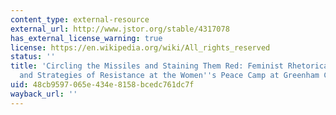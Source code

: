 ```yaml
---
content_type: external-resource
external_url: http://www.jstor.org/stable/4317078
has_external_license_warning: true
license: https://en.wikipedia.org/wiki/All_rights_reserved
status: ''
title: 'Circling the Missiles and Staining Them Red: Feminist Rhetorical Invention
  and Strategies of Resistance at the Women''s Peace Camp at Greenham Common'
uid: 48cb9597-065e-434e-8158-bcedc761dc7f
wayback_url: ''
---
```

